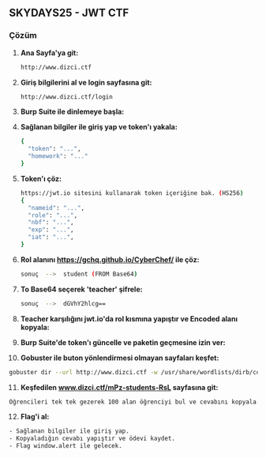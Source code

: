 ## SKYDAYS25 - JWT CTF

### Çözüm

1. **Ana Sayfa'ya git:**
   ```sh
   http://www.dizci.ctf
   ```

2. **Giriş bilgilerini al ve login sayfasına git:**
   ```sh
   http://www.dizci.ctf/login
   ```

3. **Burp Suite ile dinlemeye başla:**

4. **Sağlanan bilgiler ile giriş yap ve token'ı yakala:**
   ```sh
   {
     "token": "...",
     "homework": "..."
   }
   ```

5. **Token'ı çöz:**
   ```sh
   https://jwt.io sitesini kullanarak token içeriğine bak. (HS256)
   {
     "nameid": "...",
     "role": "...",
     "nbf": "...",
     "exp": "...",
     "iat": "...",
   }
   ```

6. **Rol alanını https://gchq.github.io/CyberChef/ ile çöz:**
   ```sh
   sonuç  -->  student (FROM Base64)
   ```

7. **To Base64 seçerek 'teacher' şifrele:**
   ```sh
   sonuç  -->  dGVhY2hlcg==
   ```

8. **Teacher karşılığını jwt.io'da rol kısmına yapıştır ve Encoded alanı kopyala:**

9. **Burp Suite'de token'ı güncelle ve paketin geçmesine izin ver:**

10. **Gobuster ile buton yönlendirmesi olmayan sayfaları keşfet:**
   ```sh
   gobuster dir --url http://www.dizci.ctf -w /usr/share/wordlists/dirb/common.txt
   ```

11. **Keşfedilen www.dizci.ctf/mPz-students-RsL sayfasına git:**
   ```sh
   Öğrencileri tek tek gezerek 100 alan öğrenciyi bul ve cevabını kopyala.
   ```

12. **Flag'i al:**
   ```sh
   - Sağlanan bilgiler ile giriş yap.
   - Kopyaladığın cevabı yapıştır ve ödevi kaydet.
   - Flag window.alert ile gelecek.
   ```
   
